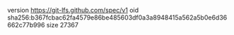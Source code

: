 version https://git-lfs.github.com/spec/v1
oid sha256:b367fcbac62fa4579e86be485603df0a3a8948415a562a5b0e6d36662c77b996
size 27367
